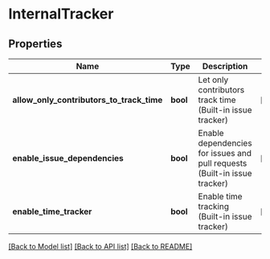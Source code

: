 # InternalTracker

## Properties
Name | Type | Description | Notes
------------ | ------------- | ------------- | -------------
**allow_only_contributors_to_track_time** | **bool** | Let only contributors track time (Built-in issue tracker) | [optional] 
**enable_issue_dependencies** | **bool** | Enable dependencies for issues and pull requests (Built-in issue tracker) | [optional] 
**enable_time_tracker** | **bool** | Enable time tracking (Built-in issue tracker) | [optional] 

[[Back to Model list]](../gitea/docs/README.md#documentation-for-models) [[Back to API list]](../gitea/docs/README.md#documentation-for-api-endpoints) [[Back to README]](../gitea/docs/README.md)

